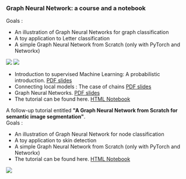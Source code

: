 ### Graph Neural Network: a course and a notebook

Goals :

*   An illustration of Graph Neural Networks for graph classification
*   A toy application to Letter classification
*   A simple Graph Neural Network from Scratch (only with PyTorch and Networkx)

![](http://romain.raveaux.free.fr/document/gcnnimproved.PNG) ![](http://romain.raveaux.free.fr/document/graphletter.PNG)  

*   Introduction to supervised Machine Learning: A probabilistic introduction. [PDF slides](http://romain.raveaux.free.fr/document/courssupervisedmachinelearningRaveaux.pdf)
*   Connecting local models : The case of chains [PDF slides](http://romain.raveaux.free.fr/document/Connecting%20local%20models%20the%20case%20of%20chains%20.pdf)
*   Graph Neural Networks. [PDF slides](http://romain.raveaux.free.fr/document/graph%20neural%20networks%20romain%20raveaux.pdf)
*   The tutorial can be found here. [HTML Notebook](http://romain.raveaux.free.fr/document/TP%20DI%20Graph%20Letter%20Classification%20Student-Correction.html)

A follow-up tutorial entitled **"A Graph Neural Network from Scratch for semantic image segmentation"**.  
Goals :

*   An illustration of Graph Neural Network for node classification
*   A toy application to skin detection
*   A simple Graph Neural Network from Scratch (only with PyTorch and Networkx)
*   The tutorial can be found here. [HTML Notebook](http://romain.raveaux.free.fr/document/GNN%20image%20segementation%20Student%20Correction.html)

![](http://romain.raveaux.free.fr/document/skindetectiongnn.PNG)